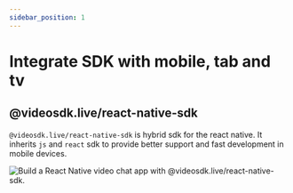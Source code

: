 ```yaml
---
sidebar_position: 1
---
```


# Integrate SDK with mobile, tab and tv

## @videosdk.live/react-native-sdk

`@videosdk.live/react-native-sdk` is hybrid sdk for the react native. It inherits `js` and `react` sdk to provide better support and fast development in mobile devices.

![Build a React Native video chat app with @videosdk.live/react-native-sdk.](/img/Zujonow-whitelabel-mobile-landscape.jpg)
